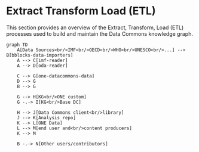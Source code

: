 # Extract Transform Load (ETL)

This section provides an overview of the Extract, Transform, 
Load (ETL) processes used to build and maintain the Data Commons 
knowledge graph.

```mermaid
graph TD
    A[Data Sources<br/>IMF<br/>OECD<br/>WHO<br/>UNESCO<br/>...] --> B[bblocks-data-importers]
    A --> C[imf-reader]
    A --> D[oda-reader]

    C --> G[one-datacommons-data]
    D --> G
    B --> G

    G --> H[KG<br/>ONE custom]
    G -.-> I[KG<br/>Base DC]

    H --> J[Data Commons client<br/>library]
    J --> K[Analysis repo]
    K --> L[ONE Data]
    L --> M[end user and<br/>content producers]
    K --> M

    B -.-> N[Other users/contributors]

```
